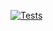 [![Tests](https://github.com/chrdio/api-funkhaus-micro-fastapi/actions/workflows/ci.yml/badge.svg)](https://github.com/chrdio/api-funkhaus-micro-fastapi/actions/workflows/ci.yml)
